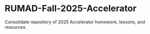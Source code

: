 # RUMAD-Fall-2025-Accelerator
Consolidate repository of 2025 Accelerator homework, lessons, and resources.
